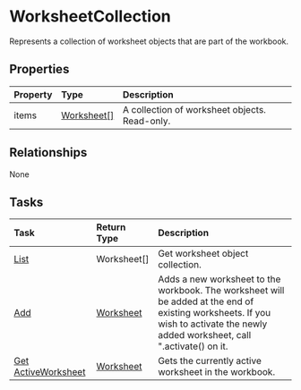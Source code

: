 # WorksheetCollection

Represents a collection of worksheet objects that are part of the workbook.

## Properties
| Property	   | Type	|Description|
|:---------------|:--------|:----------|
|items|[Worksheet[]](worksheet.md)|A collection of worksheet objects. Read-only.|

## Relationships
None


## Tasks

| Task		   | Return Type	|Description|
|:---------------|:--------|:----------|
|[List](../api/worksheetcollection_list.md) | Worksheet[]|Get worksheet object collection. |
|[Add](../api/worksheetcollection_add.md)|[Worksheet](worksheet.md)|Adds a new worksheet to the workbook. The worksheet will be added at the end of existing worksheets. If you wish to activate the newly added worksheet, call ".activate() on it.|
|[Get ActiveWorksheet](../api/worksheetcollection_getactiveworksheet.md)|[Worksheet](worksheet.md)|Gets the currently active worksheet in the workbook.|
